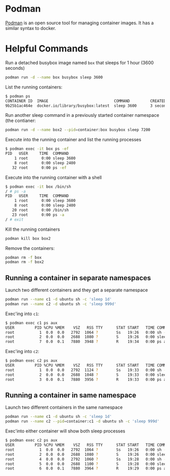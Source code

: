 # Podman

[Podman](https://podman.io/docs) is an open source tool for managing container images. It has a similar syntax to docker. 


# Helpful Commands

Run a detached busybox image named `box` that sleeps for 1 hour (3600 seconds)

```sh
podman run -d --name box busybox sleep 3600
```

List the running containers:

```sh
$ podman ps
CONTAINER ID  IMAGE                             COMMAND         CREATED             STATUS                 PORTS       NAMES
9b25b1ac464e  docker.io/library/busybox:latest  sleep 3600      3 seconds ago       Up 3 seconds ago                   box
```

Run another sleep command in a previously started container namespace (the contianer:

```sh
podman run -d --name box2 --pid=container:box busybox sleep 7200
```

Execute into the running container and list the running processes

```sh
$ podman exec -it box ps -ef
PID   USER     TIME  COMMAND
    1 root      0:00 sleep 3600
    8 root      0:00 sleep 2400
   32 root      0:00 ps -ef
```

Execute into the running container with a shell

```sh
$ podman exec -it box /bin/sh
/ # ps -a
PID   USER     TIME  COMMAND
    1 root      0:00 sleep 3600
    8 root      0:00 sleep 2400
   20 root      0:00 /bin/sh
   23 root      0:00 ps -a
/ # exit
```

Kill the running containers

```sh
podman kill box box2
```

Remove the containers:

```sh
podman rm -f box
podman rm -f box2
```

## Running a container in separate namespaces

Launch two different containers and they get a separate namespace

```sh
podman run --name c1 -d ubuntu sh -c 'sleep 1d'
podman run --name c2 -d ubuntu sh -c 'sleep 999d'
```

Exec'ing into `c1`:

```sh
$ podman exec c1 ps aux
USER         PID %CPU %MEM    VSZ   RSS TTY      STAT START   TIME COMMAND
root           1  0.0  0.0   2792  1064 ?        Ss   19:26   0:00 sh -c sleep 1d
root           2  0.0  0.0   2688  1080 ?        S    19:26   0:00 sleep 1d
root           7  0.0  0.1   7880  3948 ?        R    19:34   0:00 ps aux
```

Exec'ing into `c2`:

```sh
$ podman exec c2 ps aux
USER         PID %CPU %MEM    VSZ   RSS TTY      STAT START   TIME COMMAND
root           1  0.0  0.0   2792  1124 ?        Ss   19:33   0:00 sh -c sleep 999d
root           2  0.0  0.0   2688  1048 ?        S    19:33   0:00 sleep 999d
root           3  0.0  0.1   7880  3956 ?        R    19:33   0:00 ps aux
```



## Running a container in same namespace

Launch two different containers in the same namespace

```sh
podman run --name c1 -d ubuntu sh -c 'sleep 1d'
podman run --name c2 --pid=container:c1 -d ubuntu sh -c 'sleep 999d'
```

Exec'into either container will show both sleep processes

```sh
$ podman exec c2 ps aux
USER         PID %CPU %MEM    VSZ   RSS TTY      STAT START   TIME COMMAND
root           1  0.0  0.0   2792  1064 ?        Ss   19:26   0:00 sh -c sleep 1d
root           2  0.0  0.0   2688  1080 ?        S    19:26   0:00 sleep 1d
root           4  0.0  0.0   2792  1060 ?        Ss   19:28   0:00 sh -c sleep 999d
root           5  0.0  0.0   2688  1100 ?        S    19:28   0:00 sleep 999d
root           6  0.0  0.1   7880  3964 ?        R    19:29   0:00 ps aux
```
